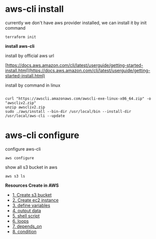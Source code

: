 # aws-cli install

currently we don't have aws provider installed, we can install it by init command
<pre><code>terraform init</code></pre>

**install aws-cli**

install by official aws url

[https://docs.aws.amazon.com/cli/latest/userguide/getting-started-install.html](https://docs.aws.amazon.com/cli/latest/userguide/getting-started-install.html)

install by command in linux
<pre><code>
curl "https://awscli.amazonaws.com/awscli-exe-linux-x86_64.zip" -o "awscliv2.zip"
unzip awscliv2.zip
sudo ./aws/install --bin-dir /usr/local/bin --install-dir /usr/local/aws-cli --update
</code></pre>

# aws-cli configure

configure aws-cli
<pre><code>aws configure</code></pre>

show all s3 bucket in aws
<pre><code>aws s3 ls</code></pre>

**Resources Create in AWS**
- [1. Create s3 bucket](https://github.com/herrry107/Terraform/tree/main/providers/aws/s3)
- [2. Create ec2 instance](https://github.com/herrry107/Terraform/tree/main/providers/aws/ec2)
- [3. define variables](https://github.com/herrry107/Terraform/tree/main/providers/aws/variables)
- [4. output data](https://github.com/herrry107/Terraform/tree/main/providers/aws/outputs)
- [5. shell script](https://github.com/herrry107/Terraform/tree/main/providers/aws/shell-script)
- [6. loops](https://github.com/herrry107/Terraform/tree/main/providers/aws/loops)
- [7. depends_on](https://github.com/herrry107/Terraform/tree/main/providers/aws/depends_on)
- [8. condition](https://github.com/herrry107/Terraform/tree/main/providers/aws/condition)



